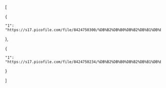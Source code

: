 [

  {

    "1": "https://s17.picofile.com/file/8424750300/%DB%B2%DB%B0%DB%B2%DB%B1%DB%B0%DB%B2%DB%B1%DB%B2_%DB%B2%DB%B0%DB%B3%DB%B1%DB%B5%DB%B2_1.jpg"

  },

  {

    "1": "https://s17.picofile.com/file/8424750234/%DB%B2%DB%B0%DB%B2%DB%B1%DB%B0%DB%B2%DB%B1%DB%B2_%DB%B2%DB%B1%DB%B0%DB%B0%DB%B2%DB%B9_1.jpg"

  }

] 
